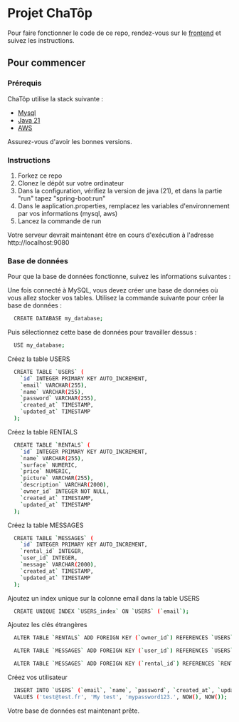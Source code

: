 # Projet ChaTôp

Pour faire fonctionner le code de ce repo, rendez-vous sur le [frontend](https://github.com/Emiliengrbn/ChaTop-Front) et suivez les instructions.

## Pour commencer

### Prérequis

ChaTôp utilise la stack suivante :

- [Mysql](https://www.mysql.com/fr/)
- [Java 21](https://www.oracle.com/java/technologies/javase/jdk21-archive-downloads.html)
- [AWS](https://eu-north-1.signin.aws.amazon.com/oauth?response_type=code&client_id=arn%3Aaws%3Asignin%3A%3A%3Aconsole%2Fcanvas&redirect_uri=https%3A%2F%2Fconsole.aws.amazon.com%2Fconsole%2Fhome%3FhashArgs%3D%2523%26isauthcode%3Dtrue%26nc2%3Dh_ct%26src%3Dheader-signin%26state%3DhashArgsFromTB_eu-north-1_538d993248926378&forceMobileLayout=0&forceMobileApp=0&code_challenge=IEWVmnFXZ5c5donry0PL3rp_2Wg4rw1hmXiMTe0OtPo&code_challenge_method=SHA-256)

Assurez-vous d'avoir les bonnes versions.

### Instructions

1. Forkez ce repo
1. Clonez le dépôt sur votre ordinateur
2. Dans la configuration, vérifiez la version de java (21), et dans la partie "run" tapez "spring-boot:run"
3. Dans le aaplication.properties, remplacez les variables d'environnement par vos informations (mysql, aws)
1. Lancez la commande de run

Votre serveur devrait maintenant être en cours d'exécution à l'adresse http://localhost:9080

### Base de données

Pour que la base de données fonctionne, suivez les informations suivantes : 

Une fois connecté à MySQL, vous devez créer une base de données où vous allez stocker vos tables. Utilisez la commande suivante pour créer la base de données :

``` bash
  CREATE DATABASE my_database;
```

Puis sélectionnez cette base de données pour travailler dessus :

```bash
  USE my_database;
```

Créez la table USERS

```bash
  CREATE TABLE `USERS` (
    `id` INTEGER PRIMARY KEY AUTO_INCREMENT,
    `email` VARCHAR(255),
    `name` VARCHAR(255),
    `password` VARCHAR(255),
    `created_at` TIMESTAMP,
    `updated_at` TIMESTAMP
  );
```

Créez la table RENTALS

```bash
  CREATE TABLE `RENTALS` (
    `id` INTEGER PRIMARY KEY AUTO_INCREMENT,
    `name` VARCHAR(255),
    `surface` NUMERIC,
    `price` NUMERIC,
    `picture` VARCHAR(255),
    `description` VARCHAR(2000),
    `owner_id` INTEGER NOT NULL,
    `created_at` TIMESTAMP,
    `updated_at` TIMESTAMP
  );
```

Créez la table MESSAGES

```bash
  CREATE TABLE `MESSAGES` (
    `id` INTEGER PRIMARY KEY AUTO_INCREMENT,
    `rental_id` INTEGER,
    `user_id` INTEGER,
    `message` VARCHAR(2000),
    `created_at` TIMESTAMP,
    `updated_at` TIMESTAMP
  );
```

Ajoutez un index unique sur la colonne email dans la table USERS

```bash
  CREATE UNIQUE INDEX `USERS_index` ON `USERS` (`email`);
```

Ajoutez les clés étrangères

```bash
  ALTER TABLE `RENTALS` ADD FOREIGN KEY (`owner_id`) REFERENCES `USERS` (`id`);

  ALTER TABLE `MESSAGES` ADD FOREIGN KEY (`user_id`) REFERENCES `USERS` (`id`);

  ALTER TABLE `MESSAGES` ADD FOREIGN KEY (`rental_id`) REFERENCES `RENTALS` (`id`);
```

Créez vos utilisateur

```bash
  INSERT INTO `USERS` (`email`, `name`, `password`, `created_at`, `updated_at`)
  VALUES ('test@test.fr', 'My test', 'mypassword123.', NOW(), NOW());
```
Votre base de données est maintenant prête.

```
